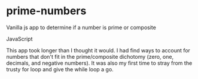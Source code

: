 # prime-numbers

Vanilla js app to determine if a number is prime or composite

JavaScript

This app took longer than I thought it would. I had find ways to account for numbers that don't fit in the prime/composite dichotomy (zero, one, decimals, and negative numbers). It was also my first time to stray from the trusty for loop and give the while loop a go.
